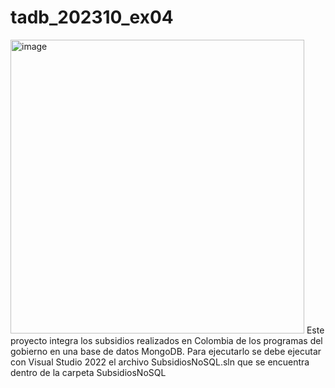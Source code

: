 # tadb_202310_ex04
<img width="470" alt="image" src="https://user-images.githubusercontent.com/77682919/234701170-7213d0b1-8cd0-400b-b633-13de83aaac7c.png">
Este proyecto integra los subsidios realizados en Colombia de los programas del gobierno en una base de datos MongoDB. Para ejecutarlo se debe ejecutar con Visual Studio 2022 el archivo SubsidiosNoSQL.sln que se encuentra dentro de la carpeta SubsidiosNoSQL

